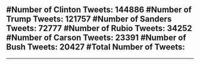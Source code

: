 #Number of Clinton Tweets: 144886
#Number of Trump Tweets: 121757
#Number of Sanders Tweets: 72777
#Number of Rubio Tweets: 34252
#Number of Carson Tweets: 23391
#Number of Bush Tweets: 20427
#Total Number of Tweets:  
---
---
